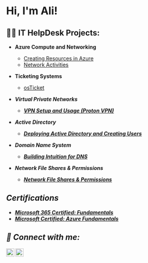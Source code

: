 <h1>Hi, I'm Ali! </h1>

<h2>👨‍💻 IT HelpDesk Projects:</h2>

- <b>Azure Compute and Networking</b>
  - [Creating Resources in Azure](https://github.com/alibashir7/Azure-Resource)
  - [Network Activities](https://github.com/alibashir7/Network-Activities)
 
- <b>Ticketing Systems</b>
  - [osTicket]() <b><i>
  
- <b>Virtual Private Networks</b>
  - [VPN Setup and Usage (Proton VPN)](https://github.com/alibashir7/ProtonVPN)
  
- <b>Active Directory</b>
  - [Deploying Active Directory and Creating Users]()

- <b>Domain Name System</b>
  - [Building Intuition for DNS]()
 
- <b>Network File Shares & Permissions</b>
  - [Network File Shares & Permissions]()

<h2> Certifications </h2>

- [Microsoft 365 Certified: Fundamentals](https://learn.microsoft.com/api/credentials/share/en-us/alibassirou/AE42083D655171FF?sharingId=54F0A4A547877CA1)
- [Microsoft Certified: Azure Fundamentals](https://learn.microsoft.com/api/credentials/share/en-us/alibassirou/68BDE9FE477C012F?sharingId=54F0A4A547877CA1)

<h2> 🤳 Connect with me:</h2>

[<img align="left" alt="Alibassirou | LinkedIn" width="22px" src="https://cdn.jsdelivr.net/npm/simple-icons@v3/icons/linkedin.svg" />][linkedin]
[<img align="left" alt="Alibassirou | Instagram" width="22px" src="https://cdn.jsdelivr.net/npm/simple-icons@v3/icons/instagram.svg" />][instagram]

[instagram]: https://www.instagram.com/boiali.42/
[linkedin]: https://linkedin.com/in/ali-bassirou-03089a273
<!--
**alibashir7/alibashir7** is a ✨ _special_ ✨ repository because its `README.md` (this file) appears on your GitHub profile.

Here are some ideas to get you started:

- 🔭 I’m currently working on ...
- 🌱 I’m currently learning ...
- 👯 I’m looking to collaborate on ...
- 🤔 I’m looking for help with ...
- 💬 Ask me about ...
- 📫 How to reach me: ...
- 😄 Pronouns: ...
- ⚡ Fun fact: ...
-->
